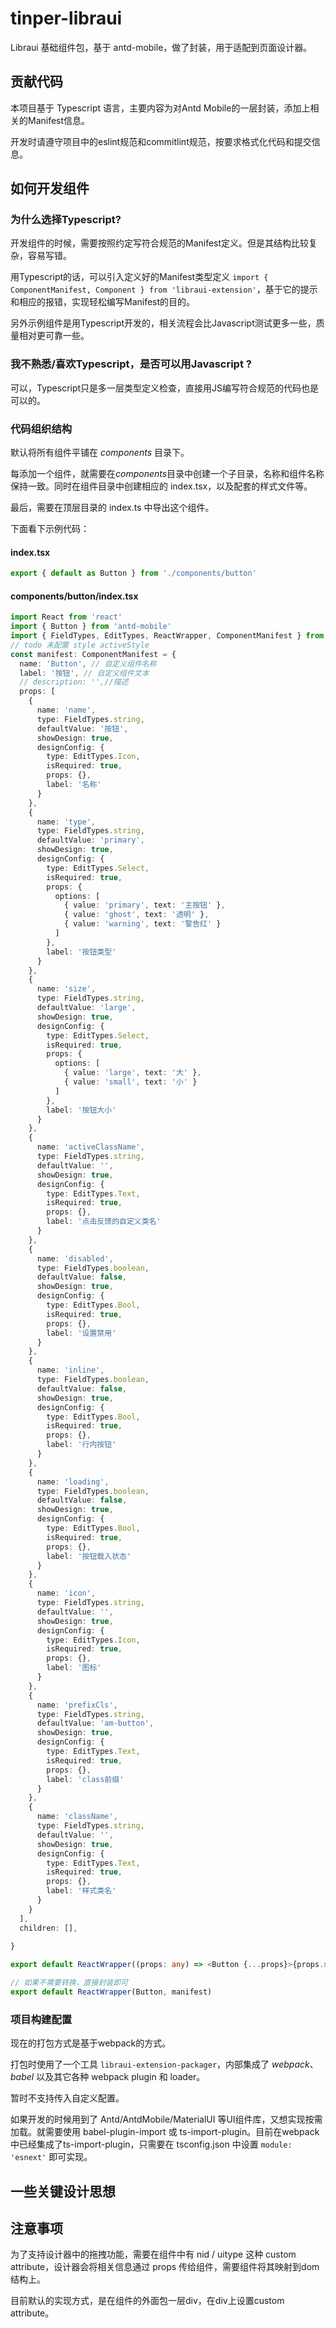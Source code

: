 # tinper-libraui

Libraui 基础组件包，基于 antd-mobile，做了封装，用于适配到页面设计器。

## 贡献代码

本项目基于 Typescript 语言，主要内容为对Antd Mobile的一层封装，添加上相关的Manifest信息。

开发时请遵守项目中的eslint规范和commitlint规范，按要求格式化代码和提交信息。

## 如何开发组件

### 为什么选择Typescript?

开发组件的时候，需要按照约定写符合规范的Manifest定义。但是其结构比较复杂，容易写错。

用Typescript的话，可以引入定义好的Manifest类型定义 ` import { ComponentManifest, Component } from 'libraui-extension' `，基于它的提示和相应的报错，实现轻松编写Manifest的目的。

另外示例组件是用Typescript开发的，相关流程会比Javascript测试更多一些，质量相对更可靠一些。

### 我不熟悉/喜欢Typescript，是否可以用Javascript ?

可以，Typescript只是多一层类型定义检查，直接用JS编写符合规范的代码也是可以的。

### 代码组织结构

默认将所有组件平铺在 *components* 目录下。

每添加一个组件，就需要在*components*目录中创建一个子目录，名称和组件名称保持一致。同时在组件目录中创建相应的 index.tsx，以及配套的样式文件等。

最后，需要在顶层目录的 index.ts 中导出这个组件。

下面看下示例代码：

#### index.tsx

```typescript
export { default as Button } from './components/button'
```

#### components/button/index.tsx

```typescript
import React from 'react'
import { Button } from 'antd-mobile'
import { FieldTypes, EditTypes, ReactWrapper, ComponentManifest } from 'libraui-extension'
// todo 未配置 style activeStyle
const manifest: ComponentManifest = {
  name: 'Button', // 自定义组件名称
  label: '按钮', // 自定义组件文本
  // description: '',//描述
  props: [
    {
      name: 'name',
      type: FieldTypes.string,
      defaultValue: '按钮',
      showDesign: true,
      designConfig: {
        type: EditTypes.Icon,
        isRequired: true,
        props: {},
        label: '名称'
      }
    },
    {
      name: 'type',
      type: FieldTypes.string,
      defaultValue: 'primary',
      showDesign: true,
      designConfig: {
        type: EditTypes.Select,
        isRequired: true,
        props: {
          options: [
            { value: 'primary', text: '主按钮' },
            { value: 'ghost', text: '透明' },
            { value: 'warning', text: '警告红' }
          ]
        },
        label: '按钮类型'
      }
    },
    {
      name: 'size',
      type: FieldTypes.string,
      defaultValue: 'large',
      showDesign: true,
      designConfig: {
        type: EditTypes.Select,
        isRequired: true,
        props: {
          options: [
            { value: 'large', text: '大' },
            { value: 'small', text: '小' }
          ]
        },
        label: '按钮大小'
      }
    },
    {
      name: 'activeClassName',
      type: FieldTypes.string,
      defaultValue: '',
      showDesign: true,
      designConfig: {
        type: EditTypes.Text,
        isRequired: true,
        props: {},
        label: '点击反馈的自定义类名'
      }
    },
    {
      name: 'disabled',
      type: FieldTypes.boolean,
      defaultValue: false,
      showDesign: true,
      designConfig: {
        type: EditTypes.Bool,
        isRequired: true,
        props: {},
        label: '设置禁用'
      }
    },
    {
      name: 'inline',
      type: FieldTypes.boolean,
      defaultValue: false,
      showDesign: true,
      designConfig: {
        type: EditTypes.Bool,
        isRequired: true,
        props: {},
        label: '行内按钮'
      }
    },
    {
      name: 'loading',
      type: FieldTypes.boolean,
      defaultValue: false,
      showDesign: true,
      designConfig: {
        type: EditTypes.Bool,
        isRequired: true,
        props: {},
        label: '按钮载入状态'
      }
    },
    {
      name: 'icon',
      type: FieldTypes.string,
      defaultValue: '',
      showDesign: true,
      designConfig: {
        type: EditTypes.Icon,
        isRequired: true,
        props: {},
        label: '图标'
      }
    },
    {
      name: 'prefixCls',
      type: FieldTypes.string,
      defaultValue: 'am-button',
      showDesign: true,
      designConfig: {
        type: EditTypes.Text,
        isRequired: true,
        props: {},
        label: 'class前缀'
      }
    },
    {
      name: 'className',
      type: FieldTypes.string,
      defaultValue: '',
      showDesign: true,
      designConfig: {
        type: EditTypes.Text,
        isRequired: true,
        props: {},
        label: '样式类名'
      }
    }
  ],
  children: [],
  
}

export default ReactWrapper((props: any) => <Button {...props}>{props.name}</Button>, manifest)

// 如果不需要转换，直接封装即可
export default ReactWrapper(Button, manifest)
```

### 项目构建配置

现在的打包方式是基于webpack的方式。

打包时使用了一个工具 `libraui-extension-packager`，内部集成了 *webpack*、*babel* 以及其它各种 webpack plugin 和 loader。

暂时不支持传入自定义配置。

如果开发的时候用到了 Antd/AntdMobile/MaterialUI 等UI组件库，又想实现按需加载。就需要使用 babel-plugin-import 或 ts-import-plugin。目前在webpack中已经集成了ts-import-plugin，只需要在 tsconfig.json 中设置 `module: 'esnext'` 即可实现。


## 一些关键设计思想

## 注意事项

为了支持设计器中的拖拽功能，需要在组件中有 nid / uitype 这种 custom attribute，设计器会将相关信息通过 props 传给组件，需要组件将其映射到dom结构上。

目前默认的实现方式，是在组件的外面包一层div，在div上设置custom attribute。
